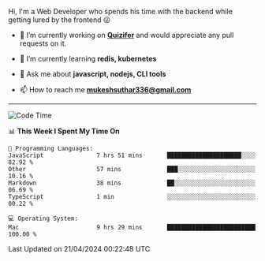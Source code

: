Hi, I'm a Web Developer who spends his time with the backend while getting lured by the frontend 😜

- 🔭 I’m currently working on **[Quizifer](https://github.com/SutharMukesh/Quizifer/)** and would appreciate any pull requests on it.

- 🌱 I’m currently learning **redis, kubernetes**

- 💬 Ask me about **javascript, nodejs, CLI tools**

- 📫 How to reach me **mukeshsuthar336@gmail.com**

---
<!--START_SECTION:waka-->
![Code Time](http://img.shields.io/badge/Code%20Time-2%2C918%20hrs%2026%20mins-blue)

📊 **This Week I Spent My Time On** 

```text
💬 Programming Languages: 
JavaScript               7 hrs 51 mins       █████████████████████░░░░   82.92 % 
Other                    57 mins             ███░░░░░░░░░░░░░░░░░░░░░░   10.16 % 
Markdown                 38 mins             ██░░░░░░░░░░░░░░░░░░░░░░░   06.69 % 
TypeScript               1 min               ░░░░░░░░░░░░░░░░░░░░░░░░░   00.22 % 

💻 Operating System: 
Mac                      9 hrs 29 mins       █████████████████████████   100.00 % 
```


 Last Updated on 21/04/2024 00:22:48 UTC
<!--END_SECTION:waka-->
